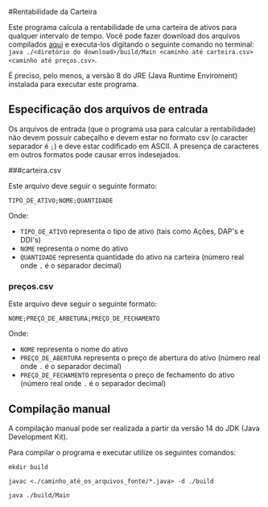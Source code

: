 #Rentabilidade da Carteira

Este programa calcula a rentabilidade de uma carteira de ativos para qualquer intervalo de tempo.
Você pode fazer download dos arquivos compilados [aqui](https://drive.google.com/drive/folders/10uB7rOi-QxJoiXpUD4fenr5pzXnyqUY0?usp=sharing)
e executa-los digitando o seguinte comando no terminal:
`java ./<diretório do download>/build/Main <caminho até carteira.csv> <caminho até preços.csv>`. 

É preciso, pelo menos, a versão 8 do JRE (Java Runtime Enviroment) instalada para executar este programa.

## Especificação dos arquivos de entrada

Os arquivos de entrada (que o programa usa para calcular a rentabilidade) 
não devem possuir cabeçalho e devem estar no formato csv
(o caracter separador é `;`) e deve estar codificado em ASCII. A presença de caracteres
em outros formatos pode causar erros indesejados.

###carteira.csv

Este arquivo deve seguir o seguinte formato:

`TIPO_DE_ATIVO;NOME;QUANTIDADE`

Onde:

* `TIPO_DE_ATIVO` representa o tipo de ativo (tais como Ações, DAP's e DDI's)
* `NOME` representa o nome do ativo
* `QUANTIDADE` representa quantidade do ativo na carteira (número real onde `.` é o separador decimal)

### preços.csv

Este arquivo deve seguir o seguinte formato:

`NOME;PREÇO_DE_ARBETURA;PREÇO_DE_FECHAMENTO`

Onde:

* `NOME` representa o nome do ativo
* `PREÇO_DE_ABERTURA` representa o preço de abertura do ativo (número real onde `.` é o separador decimal)
* `PREÇO_DE_FECHAMENTO` representa o preço de fechamento do ativo (número real onde `.` é o separador decimal)

## Compilação manual

A compilação manual pode ser realizada a partir da versão 14 do JDK (Java Development Kit).

Para compilar o programa e executar utilize os seguintes comandos:

`mkdir build`

`javac <./caminho_até_os_arquivos_fonte/*.java> -d ./build`

`java ./build/Main`
